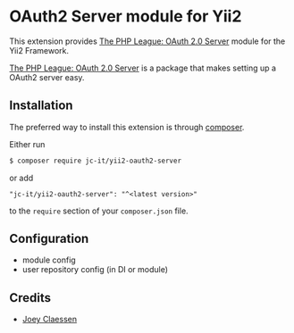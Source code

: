 # OAuth2 Server module for Yii2

This extension provides [The PHP League: OAuth 2.0 Server](https://oauth2.thephpleague.com/) module for the Yii2 Framework.

[The PHP League: OAuth 2.0 Server](https://oauth2.thephpleague.com/) is a package that makes setting up a OAuth2 server easy.

## Installation

The preferred way to install this extension is through [composer](http://getcomposer.org/download/).

Either run

```bash
$ composer require jc-it/yii2-oauth2-server
```

or add

```
"jc-it/yii2-oauth2-server": "^<latest version>"
```

to the `require` section of your `composer.json` file.

## Configuration
- module config
- user repository config (in DI or module)

## Credits
- [Joey Claessen](https://github.com/joester89)
